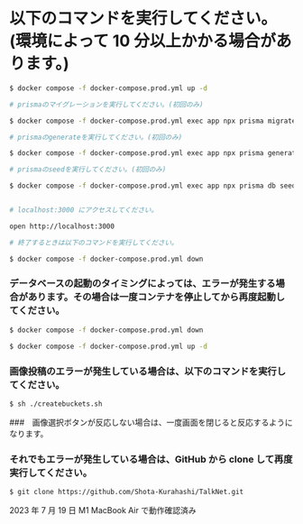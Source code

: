 # 以下のコマンドを実行してください。(環境によって 10 分以上かかる場合があります。)

```bash
$ docker compose -f docker-compose.prod.yml up -d

# prismaのマイグレーションを実行してください。(初回のみ)

$ docker compose -f docker-compose.prod.yml exec app npx prisma migrate deploy

# prismaのgenerateを実行してください。(初回のみ)

$ docker compose -f docker-compose.prod.yml exec app npx prisma generate

# prismaのseedを実行してください。(初回のみ)

$ docker compose -f docker-compose.prod.yml exec app npx prisma db seed


# localhost:3000 にアクセスしてください。

open http://localhost:3000

# 終了するときは以下のコマンドを実行してください。

$ docker compose -f docker-compose.prod.yml down
```

### データベースの起動のタイミングによっては、エラーが発生する場合があります。その場合は一度コンテナを停止してから再度起動してください。

```bash
$ docker compose -f docker-compose.prod.yml down

$ docker compose -f docker-compose.prod.yml up -d
```

### 画像投稿のエラーが発生している場合は、以下のコマンドを実行してください。

```bash
$ sh ./createbuckets.sh
```

###　画像選択ボタンが反応しない場合は、一度画面を閉じると反応するようになります。

### それでもエラーが発生している場合は、GitHub から clone して再度実行してください。

```bash
$ git clone https://github.com/Shota-Kurahashi/TalkNet.git
```

2023 年 7 月 19 日 M1 MacBook Air で動作確認済み
